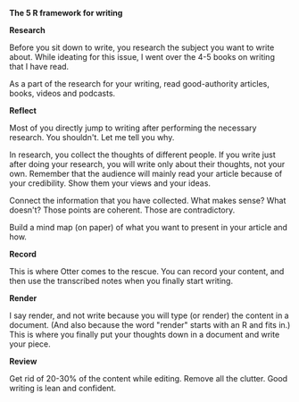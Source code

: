 ****The 5 R framework for writing****

**Research**

Before you sit down to write, you research the subject you want to write about. While ideating for this issue, I went over the 4-5 books on writing that I have read.

As a part of the research for your writing, read good-authority articles, books, videos and podcasts.

**Reflect**

Most of you directly jump to writing after performing the necessary research. You shouldn't. Let me tell you why.

In research, you collect the thoughts of different people. If you write just after doing your research, you will write only about their thoughts, not your own. Remember that the audience will mainly read your article because of your credibility. Show them your views and your ideas.

Connect the information that you have collected. What makes sense? What doesn't? Those points are coherent. Those are contradictory.

Build a mind map (on paper) of what you want to present in your article and how.

**Record**

This is where Otter comes to the rescue. You can record your content, and then use the transcribed notes when you finally start writing.

**Render**

I say render, and not write because you will type (or render) the content in a document. (And also because the word "render" starts with an R and fits in.) This is where you finally put your thoughts down in a document and write your piece.

**Review**

Get rid of 20-30% of the content while editing. Remove all the clutter. Good writing is lean and confident.